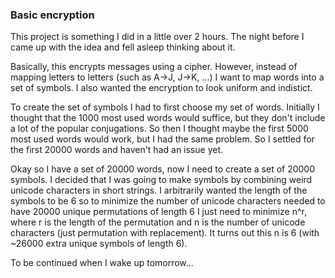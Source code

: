 ### Basic encryption

This project is something I did in a little over 2 hours. The night before I came up with the idea and fell asleep thinking about it.

Basically, this encrypts messages using a cipher. However, instead of mapping letters to letters (such as A->J, J->K, ...) I want to map words into a set of symbols. I also wanted the encryption to look uniform and indistict.

To create the set of symbols I had to first choose my set of words. Initially I thought that the 1000 most used words would suffice, but they don't include a lot of the popular conjugations. So then I thought maybe the first 5000 most used words would work, but I had the same problem. So I settled for the first 20000 words and haven't had an issue yet.

Okay so I have a set of 20000 words, now I need to create a set of 20000 symbols. I decided that I was going to make symbols by combining weird unicode characters in short strings. I arbitrarily wanted the length of the symbols to be 6 so to minimize the number of unicode characters needed to have 20000 unique permutations of length 6 I just need to minimize n^r, where r is the length of the permutation and n is the number of unicode characters (just permutation with replacement). It turns out this n is 6 (with ~26000 extra unique symbols of length 6).

To be continued when I wake up tomorrow...
